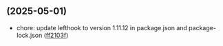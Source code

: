 ##  (2025-05-01)

* chore: update lefthook to version 1.11.12 in package.json and package-lock.json ([ff2103f](https://github.com/exile-watch/splinters/commit/ff2103f))



